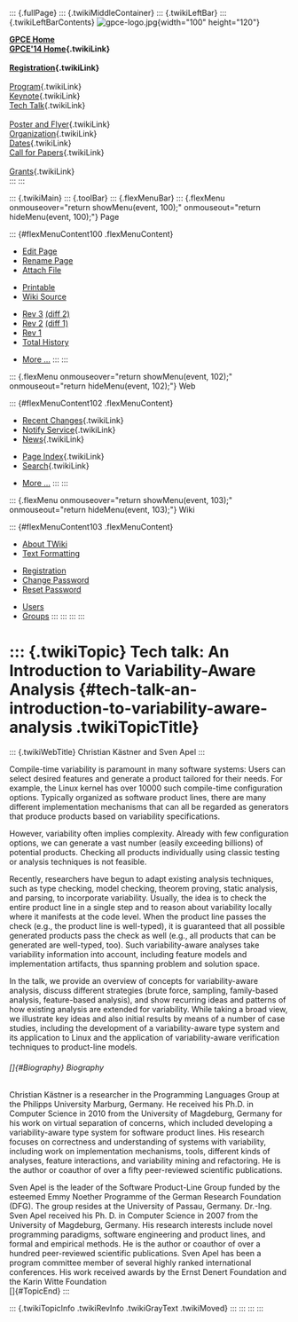 ::: {.fullPage}
::: {.twikiMiddleContainer}
::: {.twikiLeftBar}
::: {.twikiLeftBarContents}
![gpce-logo.jpg](../pub/GPCE14/WebLeftBar/gpce-logo.jpg){width="100"
height="120"}

**[GPCE Home](http://program-transformation.org/Gpce)**\
**[GPCE\'14 Home](WebHome){.twikiLink}**\
\
**[Registration](GpceRegistration){.twikiLink}**\
\
[Program](ConferenceProgram){.twikiLink}\
[Keynote](KeynoteSpeakers){.twikiLink}\
[Tech Talk](TechTalk){.twikiLink}\
\
[Poster and Flyer](Poster){.twikiLink}\
[Organization](ConferenceOrganization){.twikiLink}\
[Dates](ImportantDates){.twikiLink}\
[Call for Papers](CallForPapers){.twikiLink}\
\
[Grants](Grants){.twikiLink}\
:::
:::

::: {.twikiMain}
::: {.toolBar}
::: {.flexMenuBar}
::: {.flexMenu onmouseover="return showMenu(event, 100);" onmouseout="return hideMenu(event, 100);"}
Page

::: {#flexMenuContent100 .flexMenuContent}
-   [Edit
    Page](http://www.program-transformation.org/edit/GPCE14/KaestnerTechTalk?t=1536828855)
-   [Rename
    Page](http://www.program-transformation.org/rename/GPCE14/KaestnerTechTalk)
-   [Attach
    File](http://www.program-transformation.org/attach/GPCE14/KaestnerTechTalk)

<!-- -->

-   [Printable](http://www.program-transformation.org/view/GPCE14/KaestnerTechTalk?skin=print.pattern)
-   [Wiki
    Source](http://www.program-transformation.org/view/GPCE14/KaestnerTechTalk?skin=text&raw=on&contenttype=text/plain)

<!-- -->

-   [Rev
    3](http://www.program-transformation.org/view/GPCE14/KaestnerTechTalk?rev=1.3)
    [(diff 2)](http://www.program-transformation.org/rdiff/GPCE14/KaestnerTechTalk?rev1=1.3&rev2=1.2)
-   [Rev
    2](http://www.program-transformation.org/view/GPCE14/KaestnerTechTalk?rev=1.2)
    [(diff 1)](http://www.program-transformation.org/rdiff/GPCE14/KaestnerTechTalk?rev1=1.2&rev2=1.1)
-   [Rev
    1](http://www.program-transformation.org/view/GPCE14/KaestnerTechTalk?rev=1.1)
-   [Total
    History](http://www.program-transformation.org/rdiff/GPCE14/KaestnerTechTalk)

<!-- -->

-   [More
    \...](http://www.program-transformation.org/oops/GPCE14/KaestnerTechTalk?template=oopsmore&param1=1.3&param2=1.3)
:::
:::

::: {.flexMenu onmouseover="return showMenu(event, 102);" onmouseout="return hideMenu(event, 102);"}
Web

::: {#flexMenuContent102 .flexMenuContent}
-   [Recent Changes](WebChanges){.twikiLink}
-   [Notify Service](WebNotify){.twikiLink}
-   [News](WebNews){.twikiLink}

<!-- -->

-   [Page Index](WebIndex){.twikiLink}
-   [Search](WebSearch){.twikiLink}

<!-- -->

-   [More
    \...](http://www.program-transformation.org/oops/GPCE14/KaestnerTechTalk?template=oopsmore&param1=1.3&param2=1.3)
:::
:::

::: {.flexMenu onmouseover="return showMenu(event, 103);" onmouseout="return hideMenu(event, 103);"}
Wiki

::: {#flexMenuContent103 .flexMenuContent}
-   [About
    TWiki](http://www.program-transformation.org/view/TWiki/WebHome)
-   [Text
    Formatting](http://www.program-transformation.org/view/TWiki/TextFormattingRules)

<!-- -->

-   [Registration](http://www.program-transformation.org/view/TWiki/TWikiRegistration)
-   [Change
    Password](http://www.program-transformation.org/view/TWiki/ChangePassword)
-   [Reset
    Password](http://www.program-transformation.org/view/TWiki/ResetPassword)

<!-- -->

-   [Users](http://www.program-transformation.org/view/Main/TWikiUsers)
-   [Groups](http://www.program-transformation.org/view/Main/TWikiGroups)
:::
:::
:::
:::

::: {.twikiTopic}
Tech talk: An Introduction to Variability-Aware Analysis {#tech-talk-an-introduction-to-variability-aware-analysis .twikiTopicTitle}
========================================================

::: {.twikiWebTitle}
Christian Kästner and Sven Apel
:::

Compile-time variability is paramount in many software systems: Users
can select desired features and generate a product tailored for their
needs. For example, the Linux kernel has over 10000 such compile-time
configuration options. Typically organized as software product lines,
there are many different implementation mechanisms that can all be
regarded as generators that produce products based on variability
specifications.

However, variability often implies complexity. Already with few
configuration options, we can generate a vast number (easily exceeding
billions) of potential products. Checking all products individually
using classic testing or analysis techniques is not feasible.

Recently, researchers have begun to adapt existing analysis techniques,
such as type checking, model checking, theorem proving, static analysis,
and parsing, to incorporate variability. Usually, the idea is to check
the entire product line in a single step and to reason about variability
locally where it manifests at the code level. When the product line
passes the check (e.g., the product line is well-typed), it is
guaranteed that all possible generated products pass the check as well
(e.g., all products that can be generated are well-typed, too). Such
variability-aware analyses take variability information into account,
including feature models and implementation artifacts, thus spanning
problem and solution space.

In the talk, we provide an overview of concepts for variability-aware
analysis, discuss different strategies (brute force, sampling,
family-based analysis, feature-based analysis), and show recurring ideas
and patterns of how existing analysis are extended for variability.
While taking a broad view, we illustrate key ideas and also initial
results by means of a number of case studies, including the development
of a variability-aware type system and its application to Linux and the
application of variability-aware verification techniques to product-line
models.

###### []{#Biography} Biography

Christian Kästner is a researcher in the Programming Languages Group at
the Philipps University Marburg, Germany. He received his Ph.D. in
Computer Science in 2010 from the University of Magdeburg, Germany for
his work on virtual separation of concerns, which included developing a
variability-aware type system for software product lines. His research
focuses on correctness and understanding of systems with variability,
including work on implementation mechanisms, tools, different kinds of
analyses, feature interactions, and variability mining and refactoring.
He is the author or coauthor of over a fifty peer-reviewed scientific
publications.

Sven Apel is the leader of the Software Product-Line Group funded by the
esteemed Emmy Noether Programme of the German Research Foundation (DFG).
The group resides at the University of Passau, Germany. Dr.-Ing. Sven
Apel received his Ph. D. in Computer Science in 2007 from the University
of Magdeburg, Germany. His research interests include novel programming
paradigms, software engineering and product lines, and formal and
empirical methods. He is the author or coauthor of over a hundred
peer-reviewed scientific publications. Sven Apel has been a program
committee member of several highly ranked international conferences. His
work received awards by the Ernst Denert Foundation and the Karin Witte
Foundation\
[]{#TopicEnd}
:::

::: {.twikiTopicInfo .twikiRevInfo .twikiGrayText .twikiMoved}
:::
:::
:::
:::

